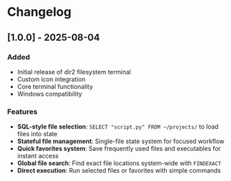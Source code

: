 # Changelog

## [1.0.0] - 2025-08-04

### Added
- Initial release of dir2 filesystem terminal
- Custom icon integration
- Core terminal functionality
- Windows compatibility

### Features
- **SQL-style file selection**: `SELECT "script.py" FROM ~/projects/` to load files into state
- **Stateful file management**: Single-file state system for focused workflow
- **Quick favorites system**: Save frequently used files and executables for instant access
- **Global file search**: Find exact file locations system-wide with `FINDEXACT`
- **Direct execution**: Run selected files or favorites with simple commands
